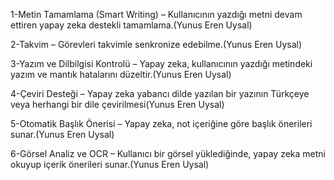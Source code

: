 1-Metin Tamamlama (Smart Writing) – Kullanıcının yazdığı metni devam ettiren yapay zeka destekli tamamlama.(Yunus Eren Uysal)

2-Takvim  – Görevleri takvimle senkronize edebilme.(Yunus Eren Uysal)

3-Yazım ve Dilbilgisi Kontrolü – Yapay zeka, kullanıcının yazdığı metindeki yazım ve mantık hatalarını düzeltir.(Yunus Eren Uysal)

4-Çeviri Desteği – Yapay zeka yabancı dilde yazılan bir yazının Türkçeye veya herhangi bir dile çevirilmesi(Yunus Eren Uysal)

5-Otomatik Başlık Önerisi – Yapay zeka, not içeriğine göre başlık önerileri sunar.(Yunus Eren Uysal)

6-Görsel Analiz ve OCR – Kullanıcı bir görsel yüklediğinde, yapay zeka metni okuyup içerik önerileri sunar.(Yunus Eren Uysal)
